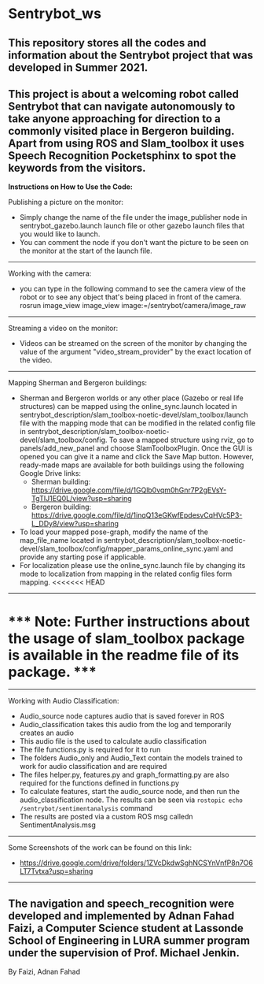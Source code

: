 # Sentrybot_ws
This repository stores all the codes and information about the Sentrybot project that was developed in Summer 2021. 
------------------------------------------------------------------------------------------------------------------
This project is about a welcoming robot called Sentrybot that can navigate autonomously to take anyone approaching for direction to a commonly visited place in Bergeron building. Apart from using ROS and Slam_toolbox it uses Speech Recognition Pocketsphinx to spot the keywords from the visitors.
------------------------------------------------------------------------------------------------------------------
**Instructions on How to Use the Code:**

Publishing a picture on the monitor:
  - Simply change the name of the file under the image_publisher node in sentrybot_gazebo.launch launch file or other gazebo launch files that you would like to launch.
  - You can comment the node if you don't want the picture to be seen on the monitor at the start of the launch file.
--------------------------------------------------------------------------------------------------------------------------------------
Working with the camera:
  - you can type in the following command to see the camera view of the robot or to see any object that's being placed in front of the camera. rosrun image_view image_view image:=/sentrybot/camera/image_raw
--------------------------------------------------------------------------------------------------------------------------------------
Streaming a video on the monitor:
  - Videos can be streamed on the screen of the monitor by changing the value of the argument "video_stream_provider" by the exact location of the video.
--------------------------------------------------------------------------------------------------------------------------------------
Mapping Sherman and Bergeron buildings:
  - Sherman and Bergeron worlds or any other place (Gazebo or real life structures) can be mapped using the online_sync.launch located in sentrybot_description/slam_toolbox-noetic-devel/slam_toolbox/launch file with the mapping mode that can be modified in the related config file in sentrybot_description/slam_toolbox-noetic-devel/slam_toolbox/config. To save a mapped structure using rviz, go to panels/add_new_panel and choose SlamToolboxPlugin. Once the GUI is opened you can give it a name and click the Save Map button. However, ready-made maps are available for both buildings using the following Google Drive links:
    - Sherman building: https://drive.google.com/file/d/1GQlb0vqm0hGnr7P2gEVsY-TgTIJ1EQ0L/view?usp=sharing
    - Bergeron building: https://drive.google.com/file/d/1inqQ13eGKwfEpdesvCqHVc5P3-L_DDy8/view?usp=sharing
  - To load your mapped pose-graph, modify the name of the map_file_name located in sentrybot_description/slam_toolbox-noetic-devel/slam_toolbox/config/mapper_params_online_sync.yaml and provide any starting pose if applicable.
  - For localization please use the online_sync.launch file by changing its mode to localization from mapping in the related config files form mapping.
<<<<<<< HEAD
--------------------------------------------------------------------------------------------------------------------------------------
*** Note: Further instructions about the usage of slam_toolbox package is available in the readme file of its package. ***
=======
--------------------------------------------------------------------------------------------------------------------------------------

Working with Audio Classification:
  - Audio_source node captures audio that is saved forever in ROS
  - Audio_classification takes this audio from the log and temporarily creates an audio
  - This audio file is the used to calculate audio classification
  - The file functions.py is required for it to run
  - The folders Audio_only and Audio_Text contain the models trained to work for audio classification and are required
  - The files helper.py, features.py and graph_formatting.py are also required for the functions defined in functions.py
  - To calculate features, start the audio_source node, and then run the audio_classification node. The results can be seen via ```rostopic echo /sentrybot/sentimentanalysis``` command
  - The results are posted via a custom ROS msg calledn SentimentAnalysis.msg
--------------------------------------------------------------------------------------------------------------------------------------
Some Screenshots of the work can be found on this link:
  - https://drive.google.com/drive/folders/1ZVcDkdwSghNCSYnVnfP8n7O6LT7Tvtxa?usp=sharing
--------------------------------------------------------------------------------------------------------------------------------------
The navigation and speech_recognition were developed and implemented by Adnan Fahad Faizi, a Computer Science student at Lassonde School of Engineering in LURA summer program under the supervision of Prof. Michael Jenkin.
--------------------------------------------------------------------------------------------------------------------------------------

By Faizi, Adnan Fahad

